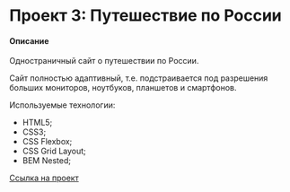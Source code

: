 # Проект 3: Путешествие по России

#### Описание

Oдностраничный сайт о путешествии по России. 

Сайт полностью адаптивный, т.е. подстраивается под разрешения больших мониторов, ноутбуков, планшетов и смартфонов. 

Используемые технологии:

* HTML5;
* CSS3;
* CSS Flexbox;
* CSS Grid Layout;
* BEM Nested;

[Ссылка на проект](https://sandhani1704.github.io/russian-travel/)
